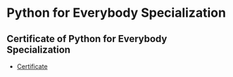 # Python for Everybody Specialization
## Certificate of Python for Everybody Specialization
* [Certificate]()
